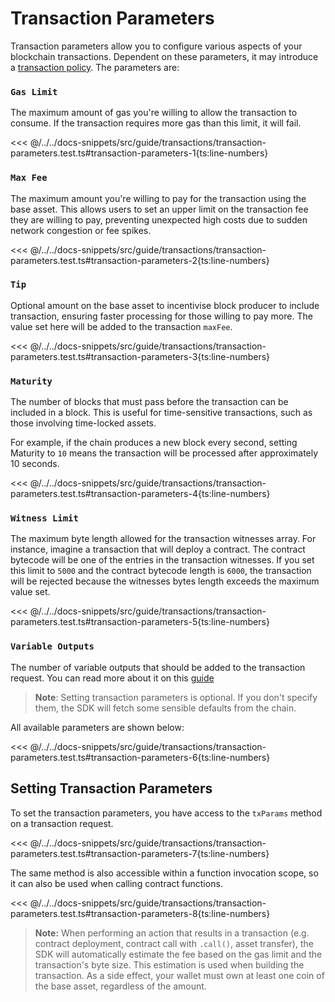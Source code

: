 # Transaction Parameters

Transaction parameters allow you to configure various aspects of your blockchain transactions. Dependent on these parameters, it may introduce a [transaction policy](./transaction-policies.md). The parameters are:

### `Gas Limit`

The maximum amount of gas you're willing to allow the transaction to consume. If the transaction requires more gas than this limit, it will fail.

<<< @/../../docs-snippets/src/guide/transactions/transaction-parameters.test.ts#transaction-parameters-1{ts:line-numbers}

### `Max Fee`

The maximum amount you're willing to pay for the transaction using the base asset. This allows users to set an upper limit on the transaction fee they are willing to pay, preventing unexpected high costs due to sudden network congestion or fee spikes.

<<< @/../../docs-snippets/src/guide/transactions/transaction-parameters.test.ts#transaction-parameters-2{ts:line-numbers}

### `Tip`

Optional amount on the base asset to incentivise block producer to include transaction, ensuring faster processing for those willing to pay more. The value set here will be added to the transaction `maxFee`.

<<< @/../../docs-snippets/src/guide/transactions/transaction-parameters.test.ts#transaction-parameters-3{ts:line-numbers}

### `Maturity`

The number of blocks that must pass before the transaction can be included in a block. This is useful for time-sensitive transactions, such as those involving time-locked assets.

For example, if the chain produces a new block every second, setting Maturity to `10` means the transaction will be processed after approximately 10 seconds.

<<< @/../../docs-snippets/src/guide/transactions/transaction-parameters.test.ts#transaction-parameters-4{ts:line-numbers}

### `Witness Limit`

The maximum byte length allowed for the transaction witnesses array. For instance, imagine a transaction that will deploy a contract. The contract bytecode will be one of the entries in the transaction witnesses. If you set this limit to `5000` and the contract bytecode length is `6000`, the transaction will be rejected because the witnesses bytes length exceeds the maximum value set.

<<< @/../../docs-snippets/src/guide/transactions/transaction-parameters.test.ts#transaction-parameters-5{ts:line-numbers}

### `Variable Outputs`

The number of variable outputs that should be added to the transaction request. You can read more about it on this [guide](../contracts/variable-outputs.md)

> **Note**: Setting transaction parameters is optional. If you don't specify them, the SDK will fetch some sensible defaults from the chain.

All available parameters are shown below:

<<< @/../../docs-snippets/src/guide/transactions/transaction-parameters.test.ts#transaction-parameters-6{ts:line-numbers}

## Setting Transaction Parameters

To set the transaction parameters, you have access to the `txParams` method on a transaction request.

<<< @/../../docs-snippets/src/guide/transactions/transaction-parameters.test.ts#transaction-parameters-7{ts:line-numbers}

The same method is also accessible within a function invocation scope, so it can also be used when calling contract functions.

<<< @/../../docs-snippets/src/guide/transactions/transaction-parameters.test.ts#transaction-parameters-8{ts:line-numbers}

> **Note:** When performing an action that results in a transaction (e.g. contract deployment, contract call with `.call()`, asset transfer), the SDK will automatically estimate the fee based on the gas limit and the transaction's byte size. This estimation is used when building the transaction. As a side effect, your wallet must own at least one coin of the base asset, regardless of the amount.

